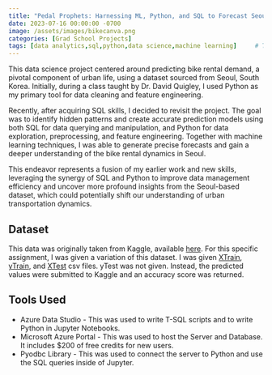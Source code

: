 ```yaml
---
title: "Pedal Prophets: Harnessing ML, Python, and SQL to Forecast Seoul's Bike Rentals"
date: 2023-07-16 00:00:00 -0700
image: /assets/images/bikecanva.png
categories: [Grad School Projects]
tags: [data analytics,sql,python,data science,machine learning]     # TAG names should always be lowercase
---
```


This data science project centered around predicting bike rental demand, a pivotal component of urban life, using a dataset sourced from Seoul, South Korea. Initially, during a class taught by Dr. David Quigley, I used Python as my primary tool for data cleaning and feature engineering.

Recently, after acquiring SQL skills, I decided to revisit the project. The goal was to identify hidden patterns and create accurate prediction models using both SQL for data querying and manipulation, and Python for data exploration, preprocessing, and feature engineering. Together with machine learning techniques, I was able to generate precise forecasts and gain a deeper understanding of the bike rental dynamics in Seoul.

This endeavor represents a fusion of my earlier work and new skills, leveraging the synergy of SQL and Python to improve data management efficiency and uncover more profound insights from the Seoul-based dataset, which could potentially shift our understanding of urban transportation dynamics.

## Dataset
This data was originally taken from Kaggle, available [here](https://www.kaggle.com/datasets/saurabhshahane/seoul-bike-sharing-demand-prediction). For this specific assignment, I was given a variation of this dataset. I was given [XTrain](https://github.com/ReidGlaze/Machine_Learning/blob/main/Homework%204/XTrain.csv), [yTrain](https://github.com/ReidGlaze/Machine_Learning/blob/main/Homework%204/yTrain.csv), and [XTest](https://github.com/ReidGlaze/Machine_Learning/blob/main/Homework%204/XTest.csv) csv files. yTest was not given. Instead, the predicted values were submitted to Kaggle and an accuracy score was returned. 

## Tools Used
* Azure Data Studio - This was used to write T-SQL scripts and to write Python in Jupyter Notebooks.
* Microsoft Azure Portal - This was used to host the Server and Database. It includes $200 of free credits for new users.
* Pyodbc Library - This was used to connect the server to Python and use the SQL queries inside of Jupyter.
